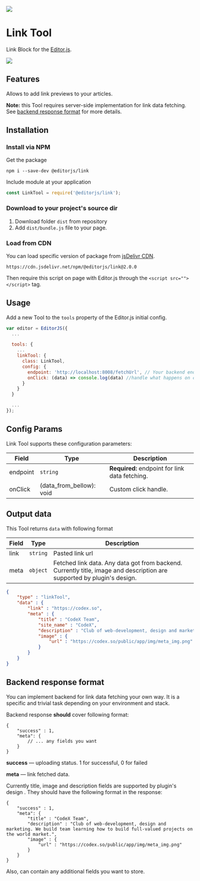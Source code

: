 ![](https://badgen.net/badge/Editor.js/v2.0/blue)

# Link Tool

Link Block for the [Editor.js](https://codex.so/editor).

![](assets/gif/demo.gif)

## Features

Allows to add link previews to your articles.

**Note:** this Tool requires server-side implementation for link data fetching. See [backend response format](#server-format) for more details.

## Installation

### Install via NPM

Get the package

```shell
npm i --save-dev @editorjs/link
```

Include module at your application

```javascript
const LinkTool = require('@editorjs/link');
```

### Download to your project's source dir

1. Download folder `dist` from repository
2. Add `dist/bundle.js` file to your page.

### Load from CDN

You can load specific version of package from [jsDelivr CDN](https://www.jsdelivr.com/package/npm/@editorjs/link).

`https://cdn.jsdelivr.net/npm/@editorjs/link@2.0.0`

Then require this script on page with Editor.js through the `<script src=""></script>` tag.

## Usage

Add a new Tool to the `tools` property of the Editor.js initial config.

```javascript
var editor = EditorJS({
  ...

  tools: {
    ...
    linkTool: {
      class: LinkTool,
      config: {
        endpoint: 'http://localhost:8008/fetchUrl', // Your backend endpoint for url data fetching
        onClick: (data) => console.log(data) //handle what happens on click
      }
    }
  }

  ...
});
```

## Config Params

Link Tool supports these configuration parameters:

| Field    | Type                       | Description                                    |
| ---------|----------------------------|------------------------------------------------|
| endpoint | `string`                   | **Required:** endpoint for link data fetching. |
| onClick  | (data_from_bellow): void   | Custom click handle.                           |

## Output data

This Tool returns `data` with following format

| Field          | Type      | Description                     |
| -------------- | --------- | ------------------------------- |
| link           | `string`  | Pasted link url                 |
| meta           | `object`  | Fetched link data. Any data got from backend. Currently title, image and description are supported by plugin's design. |

```json
{
    "type" : "linkTool",
    "data" : {
        "link" : "https://codex.so",
        "meta" : {
            "title" : "CodeX Team",
            "site_name" : "CodeX",
            "description" : "Club of web-development, design and marketing. We build team learning how to build full-valued projects on the world market.",
            "image" : {
                "url" : "https://codex.so/public/app/img/meta_img.png"
            }
        }
    }
}
```

## Backend response format <a name="server-format"></a>

You can implement backend for link data fetching your own way. It is a specific and trivial task depending on your
environment and stack.

Backend response **should** cover following format:

```json5
{
    "success" : 1,
    "meta": {
        // ... any fields you want
    }
}
```

**success** — uploading status. 1 for successful, 0 for failed

**meta** — link fetched data. 

Currently title, image and description fields are supported by plugin's design . They should have the following format in the response:
```json5
{
    "success" : 1,
    "meta": {
        "title" : "CodeX Team",
        "description" : "Club of web-development, design and marketing. We build team learning how to build full-valued projects on the world market.",
        "image" : {
            "url" : "https://codex.so/public/app/img/meta_img.png"
        }
    }
}
```
Also, can contain any additional fields you want to store. 
